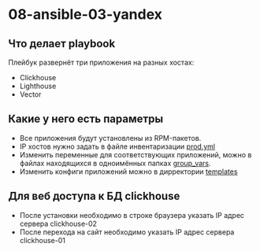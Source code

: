 # 08-ansible-03-yandex

## Что делает playbook

Плейбук развернёт три приложения на разных хостах:

- Clickhouse
- Lighthouse	
- Vector

## Какие у него есть параметры

- Все приложения будут установлены из RPM-пакетов.
- IP хостов нужно задать в файле инвентаризации [prod.yml](playbook/inventory/prod.yml)
- Изменить переменные для соответствующих приложений, можно в файлах находящихся в одноимённых папках [group_vars](playbook/group_vars).
- Изменить конфиги приложений можно в дирректории [templates](playbook/templates)

## Для веб доступа к БД clickhouse

- После установки необходимо в строке браузера указать IP адрес сервера clickhouse-02
- После перехода на сайт необходимо указать IP адрес сервера clickhouse-01
